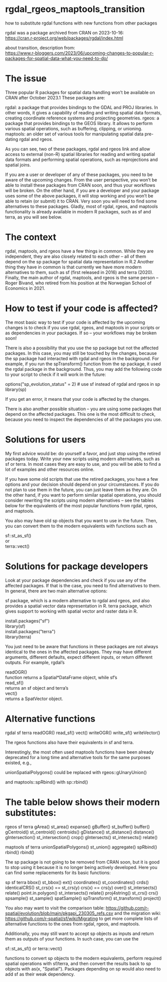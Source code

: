 # rgdal_rgeos_maptools_transition
how to substitute rgdal functions with new functions from other packages

rgdal was a package archived from CRAN on 2023-10-16: <br> https://cran.r-project.org/web/packages/rgdal/index.html

about transition, description from: <br> https://www.r-bloggers.com/2023/06/upcoming-changes-to-popular-r-packages-for-spatial-data-what-you-need-to-do/


# The issue

Three popular R packages for spatial data handling won’t be available on CRAN after October 2023.1 These packages are:

rgdal: a package that provides bindings to the GDAL and PROJ libraries. In other words, it gives a capability of reading and writing spatial data formats, creating coordinate reference systems and projecting geometries.
rgeos: a package that provides bindings to the GEOS library. It allows to perform various spatial operations, such as buffering, clipping, or unioning.
maptools: an older set of various tools for manipulating spatial data pre-dating rgdal and rgeos.

As you can see, two of these packages, rgdal and rgeos link and allow access to external (non-R) spatial libraries for reading and writing spatial data formats and performing spatial operations, such as reprojections and spatial joins.

If you are a user or developer of any of these packages, you need to be aware of the upcoming changes. From the user perspective, you won’t be able to install these packages from CRAN soon, and thus your workflows will be broken. On the other hand, if you are a developer and your package uses some of the above packages, it will stop working and you won’t be able to retain (or submit) it to CRAN. Very soon you will need to find some alternatives to these packages. Gladly, most of rgdal, rgeos, and maptools functionality is already available in modern R packages, such as sf and terra, as you will see below.


# The context  

rgdal, maptools, and rgeos have a few things in common. While they are independent, they are also closely related to each other – all of them depend on the sp package for spatial data representation in R.2 Another thing they have in common is that currently we have more modern alternatives to them, such as sf (first released in 2016) and terra (2020). Finally, the main author of rgdal, maptools, and rgeos is the same person – Roger Bivand, who retired from his position at the Norwegian School of Economics in 2021.

                                       
# How to test if your code is affected? 
                                    
The most basic way to test if your code is affected by the upcoming changes is to check if you use rgdal, rgeos, and maptools in your scripts or as dependencies in your packages. If so – your workflows may be broken soon!

There is also a possibility that you use the sp package but not the affected packages. In this case, you may still be touched by the changes, because the sp package had interacted with rgdal and rgeos in the background. For example, if you run the spTransform() function from the sp package, it used the rgdal package in the background. Thus, you may add the following code to your script to check if it will work in the future:

options("sp_evolution_status" = 2) # use sf instead of rgdal and rgeos in sp 
<br> library(sp)

If you get an error, it means that your code is affected by the changes.

There is also another possible situation – you are using some packages that depend on the affected packages. This one is the most difficult to check, because you need to inspect the dependencies of all the packages you use.

                                     
# Solutions for users                                                

My first advice would be: do yourself a favor, and just stop using the retired packages today. Write your new scripts using modern alternatives, such as sf or terra. In most cases they are easy to use, and you will be able to find a lot of examples and other resources online.

If you have some old scripts that use the retired packages, you have a few options and your decision should depend on your circumstances. If you do not plan to use them in the future, you can just leave them as they are. On the other hand, if you want to perform similar spatial operations, you should consider rewriting the scripts using modern alternatives – see the tables below for the equivalents of the most popular functions from rgdal, rgeos, and maptools.

You also may have old sp objects that you want to use in the future. Then, you can convert them to the modern equivalents with functions such as 

sf::st_as_sf() <br>
or <br>
terra::vect()

                                      
# Solutions for package developers    

Look at your package dependencies and check if you use any of the affected packages. If that is the case, you need to find alternatives to them. In general, there are two main alternative options:

sf package, which is a modern alternative to rgdal and rgeos, and also provides a spatial vector data representation in R.
terra package, which gives support to working with spatial vector and raster data in R.

install.packages("sf") <br>
library(sf) <br>
install.packages("terra") <br>
library(terra) 

You just need to be aware that functions in these packages are not always identical to the ones in the affected packages. They may have different arguments, different defaults, expect different inputs, or return different outputs. For example, rgdal’s 

readOGR() <br> function returns a Spatial*DataFrame object, while sf’s <br> read_sf() <br> returns an sf object and terra’s <br> vect() <br> returns a SpatVector object.


# Alternative functions         
                                      
rgdal	                    sf	                      terra
readOGR()	              read_sf()	                  vect()
writeOGR()	            write_sf()	                writeVector()

The rgeos functions also have their equivalents in sf and terra.

Interestingly, the most often used maptools functions have been already deprecated for a long time and alternative tools for the same purposes existed, e.g.,

unionSpatialPolygons() 
could be replaced with 
rgeos::gUnaryUnion()

and 
maptools::spRbind() 
with sp::rbind()

# The table below shows their modern substitutes:

rgeos	                    sf	                      terra
gArea()	                st_area()	                  expanse()
gBuffer()	              st_buffer()	                buffer()
gCentroid()	            st_centroid()	              centroids()
gDistance()	            st_distance()	              distance()
gIntersection()	        st_intersection()	          crop()
gIntersects()	          st_intersects()	            relate()

maptools	                    sf	                    terra
unionSpatialPolygons()	    st_union()	              aggregate()
spRbind()	                  rbind()	                  rbind()

The sp package is not going to be removed from CRAN soon, but it is good to stop using it because it is no longer being actively developed. Here you can find some replacements for its basic functions:

sp	                    sf	                        terra
bbox()	                st_bbox()	                  ext()
coordinates()	          st_coordinates()	          crds()
identicalCRS()	        st_crs(x) == st_crs(y)	    crs(x) == crs(y)
over()	                st_intersects()	            relate()
point.in.polygon()	    st_intersects()	            relate()
proj4string()	          st_crs()	                  crs()
spsample()	            st_sample()	                spatSample()
spTransform()	          st_transform()	            project()

You also may want to visit the comparison table:
https://github.com/r-spatial/evolution/blob/main/pkgapi_230305_refs.csv
and the migration wiki:
https://github.com/r-spatial/sf/wiki/Migrating
to get more complete lists of alternative functions to the ones from rgdal, rgeos, and maptools.

Additionally, you may still want to accept sp objects as inputs and return them as outputs of your functions. In such case, you can use the 

sf::st_as_sf() 
or 
terra::vect() 

functions to convert sp objects to the modern equivalents, perform required spatial operations with sf/terra, and then convert the results back to sp objects with as(x, "Spatial"). Packages depending on sp would also need to add sf as their weak dependency.

